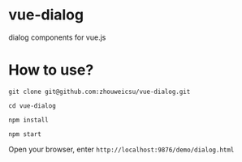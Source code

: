# vue-dialog
dialog  components for vue.js

# How to use?
```
git clone git@github.com:zhouweicsu/vue-dialog.git

cd vue-dialog

npm install

npm start
```

Open your browser, enter `http://localhost:9876/demo/dialog.html`
